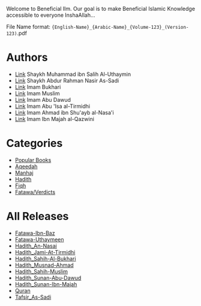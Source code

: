 Welcome to Beneficial Ilm. Our goal is to make Beneficial Islamic Knowledge accessible to everyone InshaAllah...

File Name format: `{English-Name}_{Arabic-Name}_{Volume-123}_(Version-123)`.pdf

# Authors

-   [Link](./Authors/Shaykh%20Muhammad%20Ibn%20Salih%20Al-Uthaymeen/) Shaykh Muhammad ibn Salih Al-Uthaymin
-   [Link](./Authors/Shaykh%20Abdur%20Rahman%20Nasir%20As-Sadi/) Shaykh Abdur Rahman Nasir As-Sadi
-   [Link](./Authors/Imam%20Muhammad%20ibn%20Ismail%20al-Bukhari/) Imam Bukhari
-   [Link](./Authors/Imam%20Muslim%20ibn%20al-Hajjaj%20al-Naysaburi/) Imam Muslim
-   [Link](./Authors/Imam%20Abu%20Dawud%20al-Sijistani/) Imam Abu Dawud
-   [Link](./Authors/Imam%20Abu%20Isa%20al-Tirmidhi/) Imam Abu 'Isa al-Tirmidhi
-   [Link](./Authors/Imam%20Ahmad%20ibn%20Shuayb%20al-Nasai/) Imam Ahmad ibn Shu'ayb al-Nasa'i
-   [Link](./Authors/Imam%20Ibn%20Majah%20al-Qazwini/) Imam Ibn Majah al-Qazwini

# Categories

-   [Popular Books](./Categories/Popular.md)
-   [Aqeedah](./Categories/Aqeedah.md)
-   [Manhaj](./Categories/Manhaj.md)
-   [Hadith](./Categories/Hadith.md)
-   [Fiqh](./Categories/Fiqh.md)
-   [Fatawa/Verdicts](./Categories/Fatawa.md)

# All Releases

-   [Fatawa-Ibn-Baz](https://github.com/Beneficial-Ilm/Islamic_Resources/releases/tag/Fatawa-Ibn-Baz)
-   [Fatawa-Uthaymeen](https://github.com/Beneficial-Ilm/Islamic_Resources/releases/tag/Fatawa-Uthaymeen)
-   [Hadith_An-Nasai](https://github.com/Beneficial-Ilm/Islamic_Resources/releases/tag/Hadith_An-Nasai)
-   [Hadith_Jami-At-Tirmidhi](https://github.com/Beneficial-Ilm/Islamic_Resources/releases/tag/Hadith_Jami-At-Tirmidhi)
-   [Hadith_Sahih-Al-Bukhari](https://github.com/Beneficial-Ilm/Islamic_Resources/releases/tag/Hadith_Sahih-Al-Bukhari)
-   [Hadith_Musnad-Ahmad](https://github.com/Beneficial-Ilm/Islamic_Resources/releases/tag/Hadith_Musnad-Ahmad)
-   [Hadith_Sahih-Muslim](https://github.com/Beneficial-Ilm/Islamic_Resources/releases/tag/Hadith_Sahih-Muslim)
-   [Hadith_Sunan-Abu-Dawud](https://github.com/Beneficial-Ilm/Islamic_Resources/releases/tag/Hadith_Sunan-Abu-Dawud)
-   [Hadith_Sunan-Ibn-Majah](https://github.com/Beneficial-Ilm/Islamic_Resources/releases/tag/Hadith_Sunan-Ibn-Majah)
-   [Quran](https://github.com/Beneficial-Ilm/Islamic_Resources/releases/tag/Quran)
-   [Tafsir_As-Sadi](https://github.com/Beneficial-Ilm/Islamic_Resources/releases/tag/Tafsir_As-Sadi)
